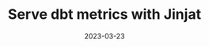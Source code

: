 ---
title: "Serve dbt metrics with Jinjat"
description: ""
slug: serve-dbt-metrics

authors: [buremba]

tags: [tutorial]
hide_table_of_contents: true

date: 2023-03-23
is_featured: true
---